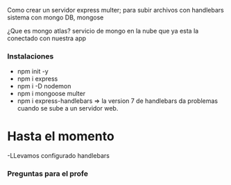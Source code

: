 Como crear un servidor express
multer; para subir archivos con handlebars
sistema con mongo DB, mongose

¿Que es mongo atlas?
servicio de mongo en la nube que ya esta la conectado con nuestra app


### Instalaciones

- npm init -y 
- npm i express
- npm i -D nodemon
- npm i mongoose multer
- npm i express-handlebars => la version 7 de handlebars da problemas cuando se sube a un servidor web.

# Hasta el momento 
-LLevamos configurado handlebars

### Preguntas para el profe


